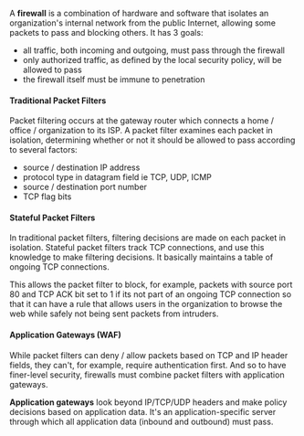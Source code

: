 A **firewall** is a combination of hardware and software that isolates an organization's internal network from the public Internet, allowing some packets to pass and blocking others. It has 3 goals:
- all traffic, both incoming and outgoing, must pass through the firewall
- only authorized traffic, as defined by the local security policy, will be allowed to pass
- the firewall itself must be immune to penetration

#### Traditional Packet Filters
Packet filtering occurs at the gateway router which connects a home / office / organization to its ISP. A packet filter examines each packet in isolation, determining whether or not it should be allowed to pass according to several factors:
- source / destination IP address
- protocol type in datagram field ie TCP, UDP, ICMP
- source / destination port number
- TCP flag bits

#### Stateful Packet Filters
In traditional packet filters, filtering decisions are made on each packet in isolation. Stateful packet filters track TCP connections, and use this knowledge to make filtering decisions. It basically maintains a table of ongoing TCP connections.

This allows the packet filter to block, for example, packets with source port 80 and TCP ACK bit set to 1 if its not part of an ongoing TCP connection so that it can have a rule that allows users in the organization to browse the web while safely not being sent packets from intruders.

#### Application Gateways (WAF)
While packet filters can deny / allow packets based on TCP and IP header fields, they can't, for example, require authentication first. And so to have finer-level security, firewalls must combine packet filters with application gateways. 

**Application gateways** look beyond IP/TCP/UDP headers and make policy decisions based on application data. It's an application-specific server through which all application data (inbound and outbound) must pass.
